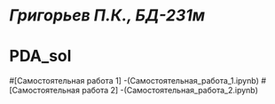 # _Григорьев П.К., БД-231м_
# PDA_sol

#[Самостоятельная работа 1]
-(Самостоятельная_работа_1.ipynb)
#[Самостоятельная работа 2]
-(Самостоятельная_работа_2.ipynb)
